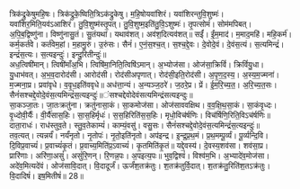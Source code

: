 

  
त्रिक॑द्रुकेषुमहि॒षः। त्रिक॑द्रुके॒ष्विति॒त्रिऽक॑द्रुकेषु। म॒हि॒षोयवा॑शिरं। यवा॑शिरन्तुवि॒शुष्मः॑। यवा॑शिर॒मिति॒यव॑ऽआशिरं। तु॒वि॒शुष्म॑स्तृ॒पत्। तु॒वि॒शुष्म॒इति॑तु॒वि॒ऽशुष्मः॑। तृ॒पत्सोमं॑। सोम॑मपिबत्। अ॒पि॒ब॒द्विष्णु॑ना। विष्णु॑नासु॒तं। सु॒तंयथा॑। यथाव॑शत्। अव॑श॒दित्यव॑शत्॥ सईं॑। ईं॒म॒माद॑। म॒माद॒महि॑। महि॒कर्म॑। कर्म॒कर्त॑वे। कर्त॑वेम॒हां। म॒हामु॒रुं। उ॒रुंसः। सैनं॑। ए॒नं॒स॒श्च॒त्। स॒श्च॒द्दे॒वः। दे॒वोदे॒वं। दे॒वंस॒त्यं। स॒त्यमिन्द्रं॑। इन्द्रं॑स॒त्यः। स॒त्यइन्दुः॑। इन्दु॒रितीन्दुः॑॥  
अध॒त्विषी॑मान्। त्विषी॑माँअ॒भि। त्विषि॑मा॒निति॒त्विषि॑ऽमान्। अ॒भ्योज॑सा। ओज॑सा॒क्रिविं॑। क्रिविं॑यु॒धा। यु॒धाभ॑वत्। अ॒भ॒व॒दारोद॑सी। आरोद॑सी। रोद॑सीअपृणात्। रोद॑सी॒इति॒रोद॑सी। अ॒पृ॒ण॒द॒स्य॒। अ॒स्य॒म॒ज्मना॑। म॒ज्मना॒प्र। प्रवा॑वृधे। व॒वृ॒ध॒इति॑ववृधे॥ अध॑त्ता॒न्यं। अ॒न्यञ्ज॒ठरे॑। ज॒ठरे॒प्र। प्रें। ई॒म॒रि॒च्य॒त॒। अ॒रि॒च्य॒त॒सः। सैनं॑सश्चद्दे॒वोदे॒वंस॒त्यमिन्द्रं॑स॒त्यइन्दुः॑॥ंसश्चद्देवोदेवंसत्यमिन्द्रंसत्यइन्दुः॥  
सा॒कञ्जा॒तः। जा॒तःक्रतु॑ना। क्रतु॑नासा॒कं। सा॒कमोज॑सा। ओज॑साववक्षिथ। व॒व॒क्षि॒थ॒सा॒कं। सा॒कंवृ॒ध्दः। वृ॒ध्दोवी॒र्यैः॑। वी॒र्यै॑सास॒हिः। सा॒स॒हिर्मृधः॑। स॒स॒हिरिति॑स॒स॒हिः। मृधो॒विच॑र्षणिः। विच॑र्षिणि॒रिति॒विऽच॑र्षणिः॥ दाता॒राधः॑। राध॑स्तुव॒ते। स्तु॒व॒तेकाम्यं॑। काम्यं॒वसु॑। वसु॒सः। सैनं॑सश्चद्दे॒वोदे॒वंस॒त्यमिन्द्रं॑स॒त्यइन्दुः॑॥  
तव॒त्यत्। त्यन्नर्यं॑। नर्यं॑नृतो। नृ॒तोपः॑। नृ॒तो॒इति॑नृतो। अप॑इन्द्र। इ॒न्द्र॒प्र॒थ॒मं। प्र॒थ॒मम्पू॒र्व्यं। पू॒र्व्यन्दि॒वि। दि॒विप्र॒वाच्यं॑। प्र॒वाच्यं॑कृ॒तं। प्र॒वाच्य॒मिति॑प्र॒ऽवाच्यं॑। कृ॒तमिति॑कृ॒तं॥ यद्दे॒वस्य॑। दे॒वस्य॒शव॑सा। शव॑सा॒प्र। प्रारि॑णाः। अरि॑णा॒असुं॑। असुं॑रि॒णन्। रि॒णन्न॒पः। अ॒पइत्य॒पः॥ भुव॒द्विश्वं॑। विश्व॑म॒भि। अ॒भ्यादे॑व॒मोज॑सा। अदे॑व॒मित्यदे॑वं। ओज॑सावि॒दात्। वि॒दादूर्जं॑। ऊर्जं॑श॒तक्र॑तुः। श॒तक्र॑तुर्वि॒दात्। श॒तक्र॑तु॒रिति॑श॒तऽक्र॑तुः। वि॒दादिषं॑। इष॒मितीषं॑॥ 28॥  
